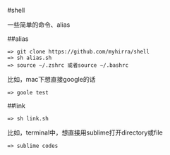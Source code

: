 #shell

一些简单的命令、alias

##alias

    => git clone https://github.com/myhirra/shell
    => sh alias.sh
    => source ~/.zshrc 或者source ~/.bashrc

比如，mac下想直接google的话

    => goole test

##link

    => sh link.sh

比如，terminal中，想直接用sublime打开directory或file

    => sublime codes
